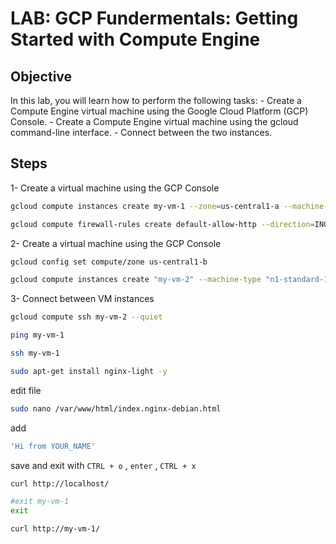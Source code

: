 LAB: GCP Fundermentals: Getting Started with Compute Engine
================

## Objective

In this lab, you will learn how to perform the following tasks: - Create
a Compute Engine virtual machine using the Google Cloud Platform (GCP)
Console. - Create a Compute Engine virtual machine using the gcloud
command-line interface. - Connect between the two instances.

## Steps

1- Create a virtual machine using the GCP
Console

``` bash
gcloud compute instances create my-vm-1 --zone=us-central1-a --machine-type=n1-standard-1 --subnet=default --tags=http-server --image=debian-9-stretch-v20200902 --image-project=debian-cloud 

gcloud compute firewall-rules create default-allow-http --direction=INGRESS --priority=1000 --network=default --action=ALLOW --rules=tcp:80 --source-ranges=0.0.0.0/0 --target-tags=http-server
```

2- Create a virtual machine using the GCP Console

``` bash
gcloud config set compute/zone us-central1-b

gcloud compute instances create "my-vm-2" --machine-type "n1-standard-1" --image-project "debian-cloud" --image "debian-9-stretch-v20190213" --subnet "default"
```

3- Connect between VM instances

``` bash
gcloud compute ssh my-vm-2 --quiet

ping my-vm-1

ssh my-vm-1

sudo apt-get install nginx-light -y
```

edit file

``` bash
sudo nano /var/www/html/index.nginx-debian.html
```

add

``` bash
'Hi from YOUR_NAME'
```

save and exit with `CTRL + o` , `enter` , `CTRL + x`

``` bash
curl http://localhost/

#exit my-vm-1
exit

curl http://my-vm-1/
```
